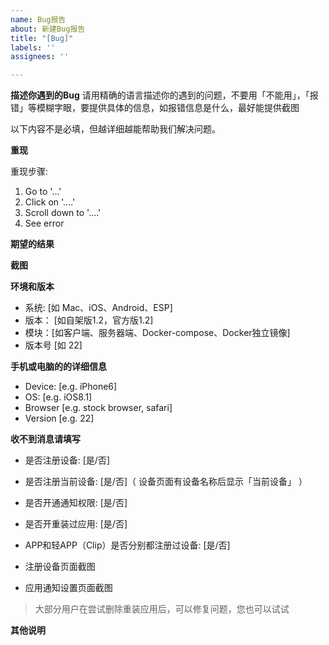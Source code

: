 ```yaml
---
name: Bug报告
about: 新建Bug报告
title: "[Bug]"
labels: ''
assignees: ''

---
```


**描述你遇到的Bug**
请用精确的语言描述你的遇到的问题，不要用「不能用」，「报错」等模糊字眼，要提供具体的信息，如报错信息是什么，最好能提供截图

以下内容不是必填，但越详细越能帮助我们解决问题。

**重现**

重现步骤:

1. Go to '...'
2. Click on '....'
3. Scroll down to '....'
4. See error

**期望的结果**

**截图**

**环境和版本**
 - 系统: [如 Mac、iOS、Android、ESP]
 - 版本： [如自架版1.2，官方版1.2]
 - 模块：[如客户端、服务器端、Docker-compose、Docker独立镜像] 
 - 版本号 [如 22]

**手机或电脑的的详细信息**
 - Device: [e.g. iPhone6]
 - OS: [e.g. iOS8.1]
 - Browser [e.g. stock browser, safari]
 - Version [e.g. 22]

 **收不到消息请填写**
 - 是否注册设备: [是/否]
 - 是否注册当前设备: [是/否]（ 设备页面有设备名称后显示「当前设备」 ）
 - 是否开通通知权限: [是/否]
 - 是否开重装过应用: [是/否]
 - APP和轻APP（Clip）是否分别都注册过设备: [是/否]
 
 - 注册设备页面截图
 - 应用通知设置页面截图
 
> 大部分用户在尝试删除重装应用后，可以修复问题，您也可以试试 
 
**其他说明**

